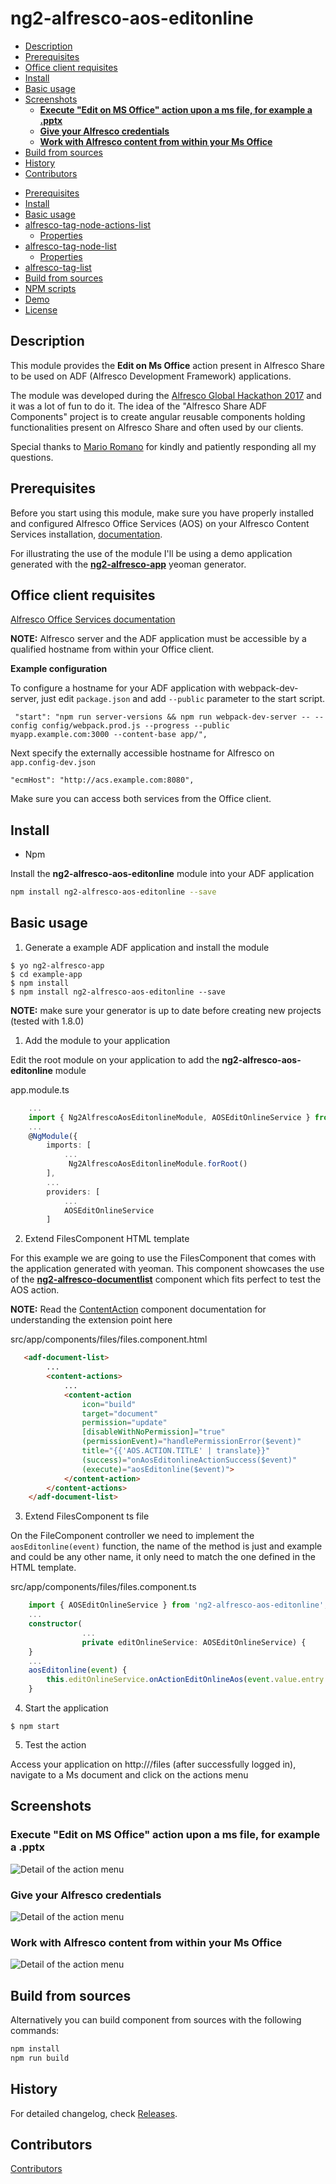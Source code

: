 # ng2-alfresco-aos-editonline

<!-- markdown-toc start - Don't edit this section.  npm run toc to generate it-->



<!-- toc -->

* [Description](#description)
* [Prerequisites](#prerequisites)
* [Office client requisites](#office-client-requisites)
* [Install](#install)
* [Basic usage](#basic-usage)
* [Screenshots](#screenshots)
  * [**Execute "Edit on MS Office" action upon a ms file, for example a .pptx**](#execute-edit-on-ms-office-action-upon-a-ms-file-for-example-a-pptx)
  * [**Give your Alfresco credentials**](#give-your-alfresco-credentials)
  * [**Work with Alfresco content from within your Ms Office**](#work-with-alfresco-content-from-within-your-ms-office)
* [Build from sources](#build-from-sources)
* [History](#history)
* [Contributors](#contributors)

<!-- toc stop -->


- [Prerequisites](#prerequisites)
- [Install](#install)
- [Basic usage](#basic-usage)
- [alfresco-tag-node-actions-list](#alfresco-tag-node-actions-list)
  * [Properties](#properties)
- [alfresco-tag-node-list](#alfresco-tag-node-list)
  * [Properties](#properties-1)
- [alfresco-tag-list](#alfresco-tag-list)
- [Build from sources](#build-from-sources)
- [NPM scripts](#npm-scripts)
- [Demo](#demo)
- [License](#license)

<!-- tocstop -->

<!-- markdown-toc end -->

## Description

This module provides the **Edit on Ms Office** action present in Alfresco Share to be used on ADF (Alfresco Development Framework) applications. 

The module was developed during the [Alfresco Global Hackathon 2017](https://community.alfresco.com/docs/DOC-7046-projects-and-teams-global-virtual-hack-a-thon-2017) and it was a lot of fun to do it. The idea of the "Alfresco Share ADF Components" project is to create angular reusable components holding functionalities present on Alfresco Share and often used by our clients.

Special thanks to [Mario Romano](https://github.com/magemello) for kindly and patiently responding all my questions.

## Prerequisites

Before you start using this module, make sure you have properly installed and configured Alfresco Office Services (AOS) on your Alfresco Content Services installation, [documentation](https://docs.alfresco.com/aos/concepts/aos-intro.html).

For illustrating the use of the module I'll be using a demo application generated with the [**ng2-alfresco-app**](https://github.com/Alfresco/generator-ng2-alfresco-app) yeoman generator.

## Office client requisites

[Alfresco Office Services documentation](https://docs.alfresco.com/aos/concepts/aos-prereqs.html)

**NOTE:** Alfresco server and the ADF application must be accessible by a qualified hostname from within your Office client.

**Example configuration**

To configure a hostname for your ADF application with webpack-dev-server, just edit ```package.json``` and add ```--public``` parameter to the start script.

```
 "start": "npm run server-versions && npm run webpack-dev-server -- --config config/webpack.prod.js --progress --public myapp.example.com:3000 --content-base app/",
```

Next specify the externally accessible hostname for Alfresco on ```app.config-dev.json```

```
"ecmHost": "http://acs.example.com:8080",
```

Make sure you can access both services from the Office client.

## Install

* Npm
    
Install the **ng2-alfresco-aos-editonline** module into your ADF application

```sh
npm install ng2-alfresco-aos-editonline --save
```

## Basic usage

1. Generate a example ADF application and install the module

```
$ yo ng2-alfresco-app
$ cd example-app
$ npm install
$ npm install ng2-alfresco-aos-editonline --save
```

**NOTE:** make sure your generator is up to date before creating new projects (tested with 1.8.0)

1. Add the module to your application

Edit the root module on your application to add the **ng2-alfresco-aos-editonline** module

app.module.ts

```ts
    ...
    import { Ng2AlfrescoAosEditonlineModule, AOSEditOnlineService } from 'ng2-alfresco-aos-editonline';
    ...
    @NgModule({
        imports: [
            ...
             Ng2AlfrescoAosEditonlineModule.forRoot()
        ],
        ...
        providers: [
            ...
            AOSEditOnlineService
        ]
```

2. Extend FilesComponent HTML template

For this example we are going to use the FilesComponent that comes with the application generated with yeoman. This component showcases the use of the [**ng2-alfresco-documentlist**]() component which fits perfect to test the AOS action.

**NOTE:** Read the [ContentAction](https://github.com/Alfresco/alfresco-ng2-components/tree/master/ng2-components/ng2-alfresco-documentlist#actions) component documentation for understanding the extension point here

src/app/components/files/files.component.html

```html
   <adf-document-list>
        ...
        <content-actions>
            ...
            <content-action
                icon="build"
                target="document"
                permission="update"
                [disableWithNoPermission]="true"
                (permissionEvent)="handlePermissionError($event)"
                title="{{'AOS.ACTION.TITLE' | translate}}"
                (success)="onAosEditonlineActionSuccess($event)"
                (execute)="aosEditonline($event)">
            </content-action>
        </content-actions>
    </adf-document-list>
```

3. Extend FilesComponent ts file

On the FileComponent controller we need to implement the ```aosEditonline(event)``` function, the name of the method is just and example and could be any other name, it only need to match the one defined in the HTML template.

src/app/components/files/files.component.ts

```ts
    import { AOSEditOnlineService } from 'ng2-alfresco-aos-editonline';
    ...
    constructor(
                ...
                private editOnlineService: AOSEditOnlineService) {
    }
    ...
    aosEditonline(event) {
        this.editOnlineService.onActionEditOnlineAos(event.value.entry.id);
    }
```

4. Start the application

```
$ npm start
```

5. Test the action

Access your application on http://<ecmHost>/files (after successfully logged in), navigate to a Ms document and click on the actions menu 

## Screenshots

### **Execute "Edit on MS Office" action upon a ms file, for example a .pptx**

![Detail of the action menu](https://raw.githubusercontent.com/keensoft/ng2-alfresco-aos-editonline/master/img/1.png)

### **Give your Alfresco credentials**

![Detail of the action menu](https://raw.githubusercontent.com/keensoft/ng2-alfresco-aos-editonline/master/img/2.png)

### **Work with Alfresco content from within your Ms Office**

![Detail of the action menu](https://raw.githubusercontent.com/keensoft/ng2-alfresco-aos-editonline/master/img/3.png)


## Build from sources

Alternatively you can build component from sources with the following commands:

```sh
npm install
npm run build
```

## History

For detailed changelog, check [Releases](https://github.com/keensoft/ng2-alfresco-aos-editonline/releases).

## Contributors

[Contributors](https://github.com/keensoft/ng2-alfresco-aos-editonline/graphs/contributors)